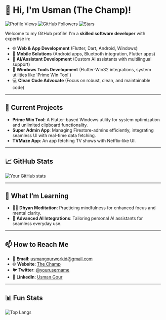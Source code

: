 # 👋 Hi, I'm Usman (The Champ)!

![Profile Views](https://komarev.com/ghpvc/?username=thechampusman&style=flat-square) ![GitHub Followers](https://img.shields.io/github/followers/thechampusman?style=social) ![Stars](https://img.shields.io/github/stars/thechampusman?style=social)

Welcome to my GitHub profile! I'm a **skilled software developer** with expertise in:

- 🌐 **Web & App Development** (Flutter, Dart, Android, Windows)
- 📱 **Mobile Solutions** (Android apps, Bluetooth integration, Flutter apps)
- 🧠 **AI/Assistant Development** (Custom AI assistants with multilingual support)
- 🔧 **Windows Tools Development** (Flutter-Win32 integrations, system utilities like 'Prime Win Tool')
- 💻 **Clean Code Advocate** (Focus on robust, clean, and maintainable code)

---

## 🔭 Current Projects

- **Prime Win Tool**: A Flutter-based Windows utility for system optimization and unlimited clipboard functionality.
- **Super Admin App**: Managing Firestore-admins efficiently, integrating seamless UI with real-time data fetching.
- **TVMaze App**: An app fetching TV shows with Netflix-like UI.

---

## 📈 GitHub Stats

![Your GitHub stats](https://github-readme-stats.vercel.app/api?username=thechampusman&show_icons=true&theme=dark)

---

## 🌱 What I’m Learning

- 🧘‍♂️ **Dhyan Meditation**: Practicing mindfulness for enhanced focus and mental clarity.
- 🤖 **Advanced AI Integrations**: Tailoring personal AI assistants for seamless everyday use.
  
---

## 📫 How to Reach Me

- 📧 **Email**: [usmangourworkid@gmail.com](mailto:usmangourworkid@gmail.com)
- 🌐 **Website**: [The Champ](https://thechampsoftwares.netlify.app/)
- 🐦 **Twitter**: [@yourusername](https://twitter.com/yourusername)
- 🔗 **LinkedIn**: [Usman Gour](https://www.linkedin.com/in/thechampusman/)

---

## 📊 Fun Stats

![Top Langs](https://github-readme-stats.vercel.app/api/top-langs/?username=thechampusman&layout=compact&theme=dark)
